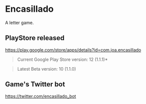 # Encasillado

A letter game.

## PlayStore released

https://play.google.com/store/apps/details?id=com.joa.encasillado

 > Current Google Play Store version: 12 (1.1.1)*
 
 > Latest Beta version: 10 (1.1.0)

## Game's Twitter bot

https://twitter.com/encasillado_bot
